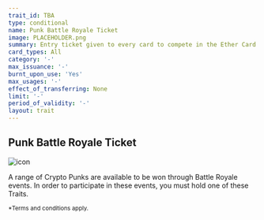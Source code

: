 ```yaml
---
trait_id: TBA
type: conditional
name: Punk Battle Royale Ticket
image: PLACEHOLDER.png
summary: Entry ticket given to every card to compete in the Ether Card Battle Royale event to try and win a Crypto Punk.
card_types: All
category: '-'
max_issuance: '-'
burnt_upon_use: 'Yes'
max_usages: '-'
effect_of_transferring: None
limit: '-'
period_of_validity: '-'
layout: trait
---
```


## Punk Battle Royale Ticket

![icon](/assets/images/trait-icons/{{page.image}})

A range of Crypto Punks are available to be won through Battle Royale events. In order to participate in these events, you must hold one of these Traits.

<small>*Terms and conditions apply.</small>

